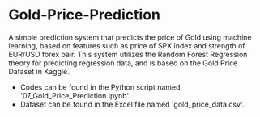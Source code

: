 # Gold-Price-Prediction
A simple prediction system that predicts the price of Gold using machine learning, based on features such as price of SPX index and strength of EUR/USD forex pair. This system utilizes the Random Forest Regression theory for predicting regression data, and is based on the Gold Price Dataset in Kaggle. 
- Codes can be found in the Python script named '07_Gold_Price_Prediction.ipynb'.
- Dataset can be found in the Excel file named 'gold_price_data.csv'.
